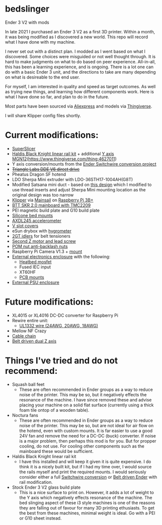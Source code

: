 # bedslinger
Ender 3 V2 with mods

In late 2021 I purchased an Ender 3 V2 as a first 3D printer. Within a month, it was being modified as I discovered a new world. This repo will record what I have done with my machine.

I never set out with a distinct plan. I modded as I went based on what I discovered. Some choices were misguided or not well thought through. It is hard to make judgments on what to do based on peer experience. All-in-all, this has been a learning experience, and is ongoing. There is a lot one can do with a basic Ender 3 unit, and the directions to take are many depending on what is desireable to the end user.

For myself, I am interested in quality and speed as target outcomes. As well as trying new things, and learning how different components work. Here is what I have done so far, and plan to do in the future.

Most parts have been sourced via [Aliexpress](https://www.aliexpress.com/) and models via [Thingiverse](https://www.thingiverse.com/).

I will share Klipper config files shortly.

# Current modifications:
- [SuperSlicer](https://github.com/supermerill/SuperSlicer)
- [Haldis Black Knight linear rail kit](https://www.banggood.com/Haldis-3D-Black-Knight-Ender-3-V2-or-Ender-3-Pro-3D-Printer-Upgraded-Timing-Belt-and-Screws-Kit-for-Genuine-with-or-without-Linear-Rail-p-1914748.html) + additional [Y axis MGN12](https://www.aliexpress.com/item/1000007480470.html)(https://www.thingiverse.com/thing:4627011)
- Y axis conversion/mounts from the [Ender Switchwire conversion project](https://github.com/boubounokefalos/Ender_SW)
- ~~[Triangle Labs DDE V6 direct drive](https://www.aliexpress.com/item/4000006762144.html)~~
- Pheatus Dragon SF hotend
- LDO Sherpa Mini extruder with LDO-36STH17-1004AH(G8T) 
- Modified Satsana mini duct - based on [this design](https://www.thingiverse.com/thing:5170276) which I modified to use thread inserts and adjust Sherpa Mini mounting location as the original design was too narrow
- [Klipper](https://www.klipper3d.org/) via [Mainsail](https://docs.mainsail.xyz/) on [Raspberry Pi 3B+](https://www.raspberrypi.com/products/raspberry-pi-3-model-b-plus/)
- [BTT SKR 2.0 mainboard with TMC2209](https://www.aliexpress.com/item/1005002399360105.html)
- PEI magnetic build plate and G10 build plate
- [Silicone bed mounts](https://www.aliexpress.com/item/1005001823789355.html)
- [AXDL245 accelerometer](https://www.aliexpress.com/item/32452794842.html)
- [V slot covers](https://www.thingiverse.com/thing:4579489)
- eSun drybox with [hygrometer](https://www.thingiverse.com/thing:4650052)
- [2GT idlers](https://www.aliexpress.com/item/32726309946.html) for belt tensioners
- [Second Z motor and lead screw](https://www.aliexpress.com/item/1005003150599924.html)
- [POM nut anti-backlash nuts](https://www.aliexpress.com/item/1005001623816690.html)
- Raspberry Pi Camera V1.3 + [mount](https://www.thingiverse.com/thing:4566940)
- [External electronics enclosure](https://www.thingiverse.com/thing:4615105) with the following:
  - [Heatbed mosfet](https://www.aliexpress.com/item/32819689994.html)
  - Fused IEC input
  - XT60HF
  - [PCB mounts](https://www.thingiverse.com/thing:2083883)
- [External PSU enclosure](https://www.thingiverse.com/thing:4123532) 
# Future modifications:
  - XL4015 or XL4016 DC-DC converter for Raspberry Pi
- Rewire entire unit:
  - [UL1332 wire (24AWG, 20AWG, 18AWG)](https://www.aliexpress.com/item/1005001611628766.html)
- Mellow NF Crazy
- [Cable chain](https://www.aliexpress.com/item/33000014666.html)
- [Belt driven dual Z axis](https://github.com/kevinakasam/BeltDrivenEnder3)

# Things I've tried and do not recommend:
- Squash ball feet
  - These are often recommended in Ender groups as a way to reduce noise of the printer. This may be so, but it negatively effects the resonance of the machine. I have     since removed these and advise placing your machine on a solid flat surface (currently using a thick foam tile ontop of a wooden table).
- Noctura fans
  - These are often recommended in Ender groups as a way to reduce noise of the printer. This may be so, but are not ideal for air flow on the hotend, even with custom     mounts. It is far easier to use a good 24V fan and remove the need for a DC-DC (buck) converter. If noise is a major problem, then perhaps this mod is for you. But     for propper cooling, do not use. For cooling other components such as the mainboard these would be sufficient.
- Haldis Black Knight linear rail kit
  - I have this installed and will keep it given it is quite expensive. I do think it is a nicely built kit, but if I had my time over, I would source the rails myself     and print the required mounts. I would seriously consider either a full [Switchwire conversion](https://github.com/boubounokefalos/Ender_SW) or [Belt driven Ender](https://github.com/kevinakasam/BeltDrivenEnder3) with rail modification.
- Stock Ender 3 V2 glass build plate
  - This is a nice surface to print on. However, it adds a lot of weight to the Y axis which negatively effects resonance of the machine. The bed slinging aspect of      these i3 style machines is one of the reasons they are falling out of favour for many 3D printing ethusiasts. To get the best from these machines, minimal weight is    ideal. Go with a PEI or G10 sheet instead.
